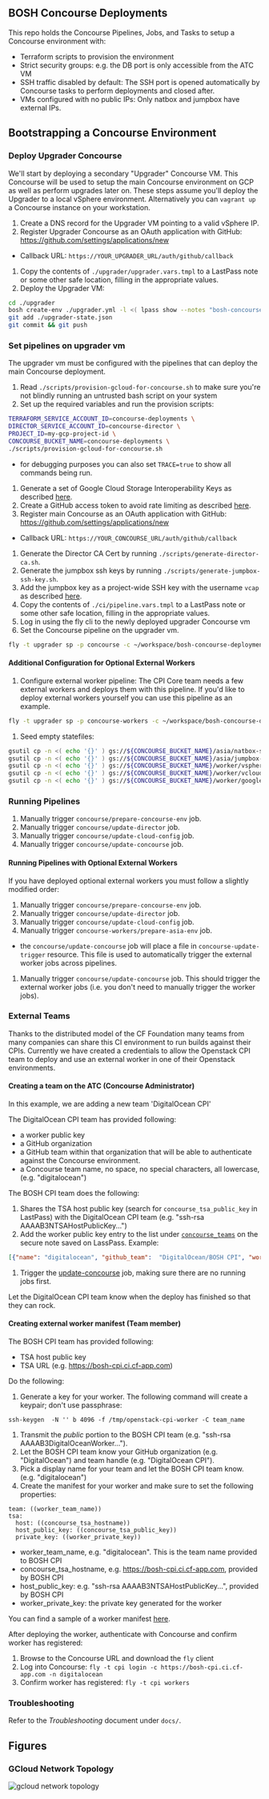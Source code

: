 ## BOSH Concourse Deployments

This repo holds the Concourse Pipelines, Jobs, and Tasks to setup a Concourse environment with:
* Terraform scripts to provision the environment
* Strict security groups: e.g. the DB port is only accessible from the ATC VM
* SSH traffic disabled by default: The SSH port is opened automatically by Concourse tasks to perform deployments and closed after.
* VMs configured with no public IPs: Only natbox and jumpbox have external IPs.

## Bootstrapping a Concourse Environment

### Deploy Upgrader Concourse

We'll start by deploying a secondary "Upgrader" Concourse VM.
This Concourse will be used to setup the main Concourse environment on GCP as well as perform upgrades later on.
These steps assume you'll deploy the Upgrader to a local vSphere environment.
Alternatively you can `vagrant up` a Concourse instance on your workstation.

1. Create a DNS record for the Upgrader VM pointing to a valid vSphere IP.
1. Register Upgrader Concourse as an OAuth application with GitHub: https://github.com/settings/applications/new
  - Callback URL: `https://YOUR_UPGRADER_URL/auth/github/callback`
1. Copy the contents of `./upgrader/upgrader.vars.tmpl` to a LastPass note or some other safe location, filling in the appropriate values.
1. Deploy the Upgrader VM:

  ```bash
  cd ./upgrader
  bosh create-env ./upgrader.yml -l <( lpass show --notes "bosh-concourse-upgrader-create-env" )
  git add ./upgrader-state.json
  git commit && git push
  ```

### Set pipelines on upgrader vm

The upgrader vm must be configured with the pipelines that can deploy the
main Concourse deployment.

1. Read `./scripts/provision-gcloud-for-concourse.sh` to make sure you're not blindly running an untrusted bash script on your system
1. Set up the required variables and run the provision scripts:

  ```bash
  TERRAFORM_SERVICE_ACCOUNT_ID=concourse-deployments \
  DIRECTOR_SERVICE_ACCOUNT_ID=concourse-director \
  PROJECT_ID=my-gcp-project-id \
  CONCOURSE_BUCKET_NAME=concourse-deployments \
  ./scripts/provision-gcloud-for-concourse.sh
  ```
  - for debugging purposes you can also set `TRACE=true` to show all commands being run.
1. Generate a set of Google Cloud Storage Interoperability Keys as described [here](https://cloud.google.com/storage/docs/migrating#keys).
1. Create a GitHub access token to avoid rate limiting as described [here](https://help.github.com/articles/creating-an-access-token-for-command-line-use/).
1. Register main Concourse as an OAuth application with GitHub: https://github.com/settings/applications/new
  - Callback URL: `https://YOUR_CONCOURSE_URL/auth/github/callback`
1. Generate the Director CA Cert by running `./scripts/generate-director-ca.sh`.
1. Generate the jumpbox ssh keys by running `./scripts/generate-jumpbox-ssh-key.sh`.
1. Add the jumpbox key as a project-wide SSH key with the username `vcap` as described [here](https://cloud.google.com/compute/docs/instances/adding-removing-ssh-keys).
1. Copy the contents of `./ci/pipeline.vars.tmpl` to a LastPass note or some other safe location, filling in the appropriate values.
1. Log in using the fly cli to the newly deployed upgrader Concourse vm
1. Set the Concourse pipeline on the upgrader vm.

  ```bash
  fly -t upgrader sp -p concourse -c ~/workspace/bosh-concourse-deployments/ci/pipeline.yml -l <(lpass show note YOUR_LASTPASS_NOTE)
  ```

#### Additional Configuration for Optional External Workers

1. Configure external worker pipeline:
  The CPI Core team needs a few external workers and deploys them with this pipeline. If you'd like to deploy external workers
  yourself you can use this pipeline as an example.

  ```bash
  fly -t upgrader sp -p concourse-workers -c ~/workspace/bosh-concourse-deployments/ci/pipeline-cpi-workers.yml -l <(lpass show note YOUR_LASTPASS_NOTE)
  ```
1. Seed empty statefiles:

  ```bash
  gsutil cp -n <( echo '{}' ) gs://${CONCOURSE_BUCKET_NAME}/asia/natbox-state.json
  gsutil cp -n <( echo '{}' ) gs://${CONCOURSE_BUCKET_NAME}/asia/jumpbox-state.json
  gsutil cp -n <( echo '{}' ) gs://${CONCOURSE_BUCKET_NAME}/worker/vsphere-v5.1-worker-state.json
  gsutil cp -n <( echo '{}' ) gs://${CONCOURSE_BUCKET_NAME}/worker/vcloud-v5.5-worker-state.json
  gsutil cp -n <( echo '{}' ) gs://${CONCOURSE_BUCKET_NAME}/worker/google-asia-worker-state.json
  ```

### Running Pipelines

1. Manually trigger `concourse/prepare-concourse-env` job.
1. Manually trigger `concourse/update-director` job.
1. Manually trigger `concourse/update-cloud-config` job.
1. Manually trigger `concourse/update-concourse` job.

#### Running Pipelines with Optional External Workers

If you have deployed optional external workers you must follow a slightly modified order:

1. Manually trigger `concourse/prepare-concourse-env` job.
1. Manually trigger `concourse/update-director` job.
1. Manually trigger `concourse/update-cloud-config` job.
1. Manually trigger `concourse-workers/prepare-asia-env` job.
  - the `concourse/update-concourse` job will place a file in `concourse-update-trigger` resource.
    This file is used to automatically trigger the external worker jobs across pipelines.
1. Manually trigger `concourse/update-concourse` job. This should trigger the external worker
   jobs (i.e. you don't need to manually trigger the worker jobs).

### External Teams

Thanks to the distributed model of the CF Foundation many teams from many
companies can share this CI environment to run builds against their CPIs.
Currently we have created a credentials to allow the Openstack CPI team to
deploy and use an external worker in one of their Openstack environments.

#### Creating a team on the ATC (Concourse Administrator)

In this example, we are adding a new team 'DigitalOcean CPI'

The DigitalOcean CPI team has provided following:

- a worker public key
- a GitHub organization
- a GitHub team within that organization that will be able to authenticate against the Concourse environment.
- a Concourse team name, no space, no special characters, all lowercase, (e.g. "digitalocean")

The BOSH CPI team does the following:

1. Shares the TSA host public key (search for `concourse_tsa_public_key` in LastPass)
  with the DigitalOcean CPI team (e.g. "ssh-rsa AAAAB3NTSAHostPublicKey...")
1. Add the worker public key entry to the list under [`concourse_teams`](https://github.com/pivotal-cf/bosh-concourse-deployments/blob/d87f8b7134b407d78bfcda29dcd721e0ade746bd/ci/pipeline.vars.tmpl#L54-L56) on the secure note saved on LassPass.
    Example:

```json
[{"name": "digitalocean", "github_team":  "DigitalOcean/BOSH CPI", "worker_public_key": "ssh-rsa AAAAB3DigitalOceanWorker..."}]
```
1. Trigger the [update-concourse](https://bosh-upgrader.ci.cf-app.com/teams/main/pipelines/concourse/jobs/update-concourse/) job, making sure there are no running jobs first.

Let the DigitalOcean CPI team know when the deploy has finished so that they can
rock.

#### Creating external worker manifest (Team member)

The BOSH CPI team has provided following:

- TSA host public key
- TSA URL (e.g. https://bosh-cpi.ci.cf-app.com)

Do the following:

1. Generate a key for your worker. The following command will create a keypair; don't use passphrase:
```
ssh-keygen  -N '' b 4096 -f /tmp/openstack-cpi-worker -C team_name
```
1. Transmit the _public_ portion to the BOSH CPI team (e.g. "ssh-rsa AAAAB3DigitalOceanWorker...").
1. Let the BOSH CPI team know your GitHub organization (e.g.
"DigitalOcean") and team handle (e.g. "DigitalOcean CPI").
1. Pick a display name for your team and let the BOSH CPI team know. (e.g. "digitalocean")
1. Create the manifest for your worker and make sure to set the following properties:

  ```
  team: ((worker_team_name))
  tsa:
    host: ((concourse_tsa_hostname))
    host_public_key: ((concourse_tsa_public_key))
    private_key: ((worker_private_key))
  ```

  * worker_team_name, e.g. "digitalocean". This is the team name provided to BOSH CPI
  * concourse_tsa_hostname, e.g. https://bosh-cpi.ci.cf-app.com, provided by BOSH CPI
  * host_public_key: e.g. "ssh-rsa AAAAB3NTSAHostPublicKey...", provided by BOSH CPI
  * worker_private_key: the private key generated for the worker

You can find a sample of a worker manifest [here](https://github.com/pivotal-cf/bosh-concourse-deployments/blob/d87f8b7134b407d78bfcda29dcd721e0ade746bd/vsphere-v5.1/worker.yml).

After deploying the worker, authenticate with Concourse and confirm worker has registered:

1. Browse to the Concourse URL and download the `fly` client
1. Log into Concourse: `fly -t cpi login -c https://bosh-cpi.ci.cf-app.com -n digitalocean`
1. Confirm worker has registered: `fly -t cpi workers`

### Troubleshooting

Refer to the _Troubleshooting_ document under `docs/`.

## Figures

### GCloud Network Topology
![gcloud network topology](https://docs.google.com/drawings/d/1TbnPOjp27vpwxI5hJi2ateVXEU0_2KQf6RbtMmLUyZ0/pub?w=925&h=1172)
